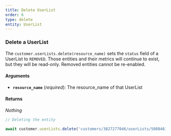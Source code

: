 ```yaml
---
title: Delete UserList
order: 6
type: delete
entity: UserList
---
```


### Delete a UserList

The `customer.userLists.delete(resource_name)` sets the `status` field of a UserList to `REMOVED`. Those entities and their metrics will continue to exist, but they will be read-only. Removed entities cannot be re-enabled.

#### Arguments

- **`resource_name`** (_required_): The resource_name of that UserList

#### Returns

_Nothing_

```javascript
// Deleting the entity

await customer.userLists.delete('customers/3827277046/userLists/508846109')
```
